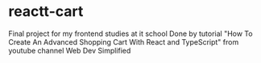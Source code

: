 # reactt-cart
Final project for my frontend studies at it school
Done by tutorial "How To Create An Advanced Shopping Cart With React and TypeScript" from youtube channel Web Dev Simplified
